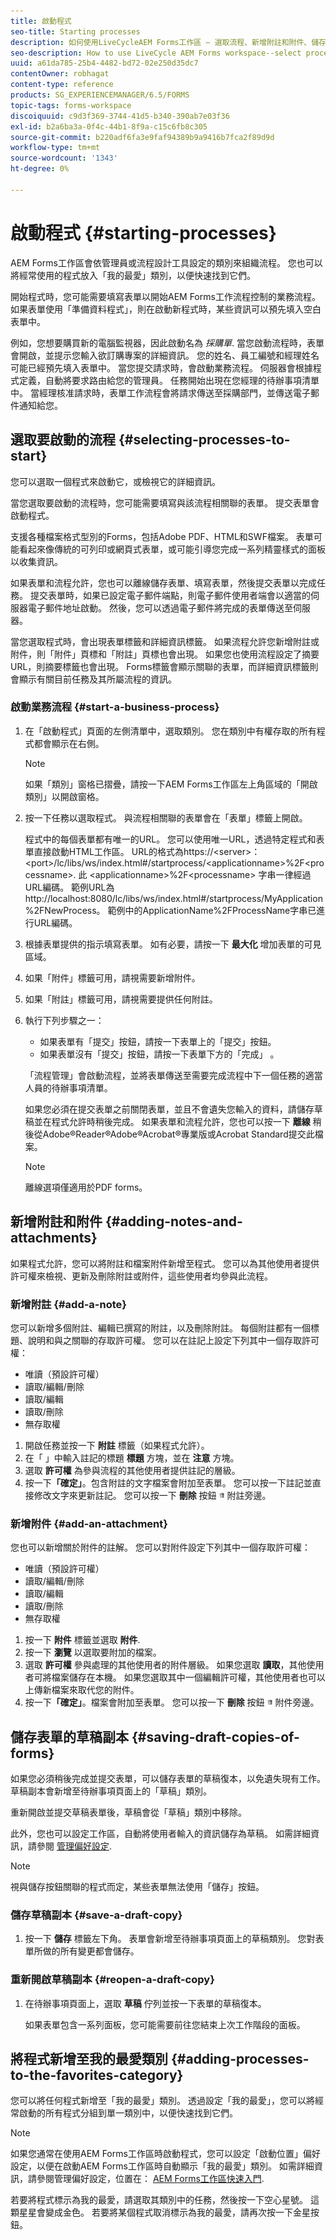 ```yaml
---
title: 啟動程式
seo-title: Starting processes
description: 如何使用LiveCycleAEM Forms工作區 — 選取流程、新增附註和附件、儲存草稿副本，以及新增至我的最愛。
seo-description: How to use LiveCycle AEM Forms workspace--select processes, add notes and attachments, save draft copies, and add to favorites.
uuid: a61da785-25b4-4482-bd72-02e250d35dc7
contentOwner: robhagat
content-type: reference
products: SG_EXPERIENCEMANAGER/6.5/FORMS
topic-tags: forms-workspace
discoiquuid: c9d3f369-3744-41d5-b340-390ab7e03f36
exl-id: b2a6ba3a-0f4c-44b1-8f9a-c15c6fb8c305
source-git-commit: b220adf6fa3e9faf94389b9a9416b7fca2f89d9d
workflow-type: tm+mt
source-wordcount: '1343'
ht-degree: 0%

---
```


# 啟動程式 {#starting-processes}

AEM Forms工作區會依管理員或流程設計工具設定的類別來組織流程。 您也可以將經常使用的程式放入「我的最愛」類別，以便快速找到它們。

開始程式時，您可能需要填寫表單以開始AEM Forms工作流程控制的業務流程。 如果表單使用「準備資料程式」，則在啟動新程式時，某些資訊可以預先填入空白表單中。

例如，您想要購買新的電腦監視器，因此啟動名為 *採購單*. 當您啟動流程時，表單會開啟，並提示您輸入欲訂購專案的詳細資訊。 您的姓名、員工編號和經理姓名可能已經預先填入表單中。 當您提交請求時，會啟動業務流程。 伺服器會根據程式定義，自動將要求路由給您的管理員。 任務開始出現在您經理的待辦事項清單中。 當經理核准請求時，表單工作流程會將請求傳送至採購部門，並傳送電子郵件通知給您。

## 選取要啟動的流程 {#selecting-processes-to-start}

您可以選取一個程式來啟動它，或檢視它的詳細資訊。

當您選取要啟動的流程時，您可能需要填寫與該流程相關聯的表單。 提交表單會啟動程式。

支援各種檔案格式型別的Forms，包括Adobe PDF、HTML和SWF檔案。 表單可能看起來像傳統的可列印或網頁式表單，或可能引導您完成一系列精靈樣式的面板以收集資訊。

如果表單和流程允許，您也可以離線儲存表單、填寫表單，然後提交表單以完成任務。 提交表單時，如果已設定電子郵件端點，則電子郵件使用者端會以適當的伺服器電子郵件地址啟動。 然後，您可以透過電子郵件將完成的表單傳送至伺服器。

當您選取程式時，會出現表單標籤和詳細資訊標籤。 如果流程允許您新增附註或附件，則「附件」頁標和「附註」頁標也會出現。 如果您也使用流程設定了摘要URL，則摘要標籤也會出現。 Forms標籤會顯示關聯的表單，而詳細資訊標籤則會顯示有關目前任務及其所屬流程的資訊。

### 啟動業務流程 {#start-a-business-process}

1. 在「啟動程式」頁面的左側清單中，選取類別。 您在類別中有權存取的所有程式都會顯示在右側。

   >[!NOTE]
   >
   >如果「類別」窗格已摺疊，請按一下AEM Forms工作區左上角區域的「開啟類別」以開啟窗格。

1. 按一下任務以選取程式。 與流程相關聯的表單會在「表單」標籤上開啟。

   程式中的每個表單都有唯一的URL。 您可以使用唯一URL，透過特定程式和表單直接啟動HTML工作區。 URL的格式為https://&lt;server>：&lt;port>/lc/libs/ws/index.html#/startprocess/&lt;applicationname>%2F&lt;processname>. 此 &lt;applicationname>%2F&lt;processname> 字串一律經過URL編碼。 範例URL為http://localhost:8080/lc/libs/ws/index.html#/startprocess/MyApplication%2FNewProcess。 範例中的ApplicationName%2FProcessName字串已進行URL編碼。

1. 根據表單提供的指示填寫表單。 如有必要，請按一下 **最大化** 增加表單的可見區域。
1. 如果「附件」標籤可用，請視需要新增附件。
1. 如果「附註」標籤可用，請視需要提供任何附註。
1. 執行下列步驟之一：

   * 如果表單有「提交」按鈕，請按一下表單上的「提交」按鈕。
   * 如果表單沒有「提交」按鈕，請按一下表單下方的「完成」 。

   「流程管理」會啟動流程，並將表單傳送至需要完成流程中下一個任務的適當人員的待辦事項清單。

   如果您必須在提交表單之前關閉表單，並且不會遺失您輸入的資料，請儲存草稿並在程式允許時稍後完成。 如果表單和流程允許，您也可以按一下 **離線** 稍後從Adobe®Reader®Adobe®Acrobat®專業版或Acrobat Standard提交此檔案。

   >[!NOTE]
   >
   >離線選項僅適用於PDF forms。

## 新增附註和附件 {#adding-notes-and-attachments}

如果程式允許，您可以將附註和檔案附件新增至程式。 您可以為其他使用者提供許可權來檢視、更新及刪除附註或附件，這些使用者均參與此流程。

### 新增附註 {#add-a-note}

您可以新增多個附註、編輯已撰寫的附註，以及刪除附註。 每個附註都有一個標題、說明和與之關聯的存取許可權。 您可以在註記上設定下列其中一個存取許可權：

* 唯讀（預設許可權）
* 讀取/編輯/刪除
* 讀取/編輯
* 讀取/刪除
* 無存取權

1. 開啟任務並按一下 **附註** 標籤（如果程式允許）。
1. 在「 」中輸入註記的標題 **標題** 方塊，並在 **注意** 方塊。
1. 選取 **許可權** 為參與流程的其他使用者提供註記的層級。
1. 按一下&#x200B;**「確定」**。包含附註的文字檔案會附加至表單。 您可以按一下註記並直接修改文字來更新註記。 您可以按一下 **刪除** 按鈕 ![垃圾桶影像](assets/icondelete.png) 附註旁邊。

### 新增附件 {#add-an-attachment}

您也可以新增關於附件的註解。 您可以對附件設定下列其中一個存取許可權：

* 唯讀（預設許可權）
* 讀取/編輯/刪除
* 讀取/編輯
* 讀取/刪除
* 無存取權

1. 按一下 **附件** 標籤並選取 **附件**.
1. 按一下 **瀏覽** 以選取要附加的檔案。
1. 選取 **許可權** 參與處理的其他使用者的附件層級。 如果您選取 **讀取**，其他使用者可將檔案儲存在本機。 如果您選取其中一個編輯許可權，其他使用者也可以上傳新檔案來取代您的附件。
1. 按一下&#x200B;**「確定」**。檔案會附加至表單。 您可以按一下 **刪除** 按鈕 ![垃圾桶影像](assets/icondelete.png) 附件旁邊。

## 儲存表單的草稿副本 {#saving-draft-copies-of-forms}

如果您必須稍後完成並提交表單，可以儲存表單的草稿復本，以免遺失現有工作。 草稿副本會新增至待辦事項頁面上的「草稿」類別。

重新開啟並提交草稿表單後，草稿會從「草稿」類別中移除。

此外，您也可以設定工作區，自動將使用者輸入的資訊儲存為草稿。 如需詳細資訊，請參閱 [管理偏好設定](/help/forms/using/getting-started-livecycle-html-workspace.md).

>[!NOTE]
>
>視與儲存按鈕關聯的程式而定，某些表單無法使用「儲存」按鈕。

### 儲存草稿副本 {#save-a-draft-copy}

1. 按一下 **儲存** 標籤左下角。 表單會新增至待辦事項頁面上的草稿類別。 您對表單所做的所有變更都會儲存。

### 重新開啟草稿副本 {#reopen-a-draft-copy}

1. 在待辦事項頁面上，選取 **草稿** 佇列並按一下表單的草稿復本。

   如果表單包含一系列面板，您可能需要前往您結束上次工作階段的面板。

## 將程式新增至我的最愛類別 {#adding-processes-to-the-favorites-category}

您可以將任何程式新增至「我的最愛」類別。 透過設定「我的最愛」，您可以將經常啟動的所有程式分組到單一類別中，以便快速找到它們。

>[!NOTE]
>
>如果您通常在使用AEM Forms工作區時啟動程式，您可以設定「啟動位置」偏好設定，以便在啟動AEM Forms工作區時自動顯示「我的最愛」類別。 如需詳細資訊，請參閱管理偏好設定，位置在： [AEM Forms工作區快速入門](/help/forms/using/getting-started-livecycle-html-workspace.md).

若要將程式標示為我的最愛，請選取其類別中的任務，然後按一下空心星號。 這顆星星會變成金色。 若要將某個程式取消標示為我的最愛，請再次按一下金星按鈕。
